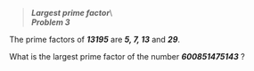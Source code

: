 >***Largest prime factor***\  
>***Problem 3***

The prime factors of ***13195*** are ***5, 7, 13*** and ***29***.

What is the largest prime factor of the number ***600851475143*** ?
